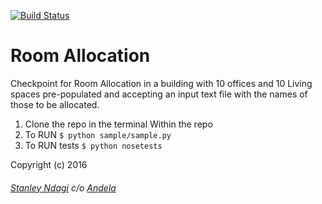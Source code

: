 <!-- [![Coverage Status](https://coveralls.io/repos/andela-sndagi/room-allocation/badge.svg?branch=master&service=github)](https://coveralls.io/github/andela-sndagi/room-allocation?branch=develop)-->
<!-- Coverage -->

[![Build Status](https://semaphoreci.com/api/v1/projects/4ce0bec9-06db-40eb-a90e-3833134d7c6a/651500/badge.svg)](https://semaphoreci.com/stanmd/room-allocation)

# Room Allocation
Checkpoint for Room Allocation in a building with 10 offices and 10 Living spaces pre-populated and accepting an input text file with the names of those to be allocated.

1. Clone the repo in the terminal
Within the repo
2. To RUN
```$ python sample/sample.py ```
3. To RUN tests
```$ python nosetests```

Copyright (c) 2016
###### [Stanley Ndagi](http://techkenyans.org/jamii/stanmd) c/o [Andela](http://andela.com)
